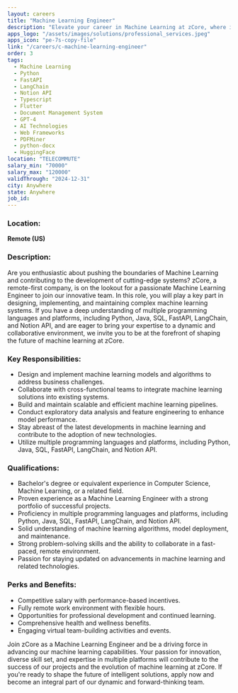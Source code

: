 ```yaml
---
layout: careers
title: "Machine Learning Engineer"
description: "Elevate your career in Machine Learning at zCore, where innovation meets expertise. As a Machine Learning Engineer in our remote-first company, you'll be at the forefront of designing and implementing advanced systems, utilizing a diverse skill set encompassing Python, Java, SQL, FastAPI, LangChain, and Notion API. "
apps_logo: "/assets/images/solutions/professional_services.jpeg"
apps_icon: "pe-7s-copy-file"
link: "/careers/c-machine-learning-engineer"
order: 3
tags:
  - Machine Learning
  - Python
  - FastAPI
  - LangChain
  - Notion API
  - Typescript
  - Flutter
  - Document Management System
  - GPT-4
  - AI Technologies
  - Web Frameworks
  - PDFMiner
  - python-docx
  - HuggingFace
location: "TELECOMMUTE"
salary_min: "70000"
salary_max: "120000"
validThrough: "2024-12-31"
city: Anywhere
state: Anywhere
job_id:
---
```


### Location:
**Remote (US)**

### Description:
Are you enthusiastic about pushing the boundaries of Machine Learning and contributing to the development of cutting-edge systems? zCore, a remote-first company, is on the lookout for a passionate Machine Learning Engineer to join our innovative team. In this role, you will play a key part in designing, implementing, and maintaining complex machine learning systems. If you have a deep understanding of multiple programming languages and platforms, including Python, Java, SQL, FastAPI, LangChain, and Notion API, and are eager to bring your expertise to a dynamic and collaborative environment, we invite you to be at the forefront of shaping the future of machine learning at zCore.

### Key Responsibilities:
- Design and implement machine learning models and algorithms to address business challenges.
- Collaborate with cross-functional teams to integrate machine learning solutions into existing systems.
- Build and maintain scalable and efficient machine learning pipelines.
- Conduct exploratory data analysis and feature engineering to enhance model performance.
- Stay abreast of the latest developments in machine learning and contribute to the adoption of new technologies.
- Utilize multiple programming languages and platforms, including Python, Java, SQL, FastAPI, LangChain, and Notion API.

### Qualifications:
- Bachelor's degree or equivalent experience in Computer Science, Machine Learning, or a related field.
- Proven experience as a Machine Learning Engineer with a strong portfolio of successful projects.
- Proficiency in multiple programming languages and platforms, including Python, Java, SQL, FastAPI, LangChain, and Notion API.
- Solid understanding of machine learning algorithms, model deployment, and maintenance.
- Strong problem-solving skills and the ability to collaborate in a fast-paced, remote environment.
- Passion for staying updated on advancements in machine learning and related technologies.

### Perks and Benefits:
- Competitive salary with performance-based incentives.
- Fully remote work environment with flexible hours.
- Opportunities for professional development and continued learning.
- Comprehensive health and wellness benefits.
- Engaging virtual team-building activities and events.

Join zCore as a Machine Learning Engineer and be a driving force in advancing our machine learning capabilities. Your passion for innovation, diverse skill set, and expertise in multiple platforms will contribute to the success of our projects and the evolution of machine learning at zCore. If you're ready to shape the future of intelligent solutions, apply now and become an integral part of our dynamic and forward-thinking team.